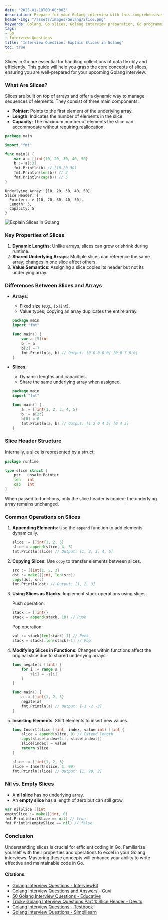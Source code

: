 ```yaml
---
date: "2025-01-18T00:00:00Z"
description: Prepare for your Golang interview with this comprehensive guide on slices, covering key properties, differences from arrays, operations, and more.
header-img: "/assets/images/Golang/Slice.png"
keywords: Golang, Go slices, Golang interview preparation, Go programming, dynamic arrays, Go language concepts
tags:
- Go
- Interview-Questions
title: 'Interview Question: Explain Slices in Golang'
toc: true
---
```

Slices in Go are essential for handling collections of data flexibly and efficiently. This guide will help you grasp the core concepts of slices, ensuring you are well-prepared for your upcoming Golang interview.

### What Are Slices?

Slices are built on top of arrays and offer a dynamic way to manage sequences of elements. They consist of three main components:

- **Pointer**: Points to the first element of the underlying array.
- **Length**: Indicates the number of elements in the slice.
- **Capacity**: The maximum number of elements the slice can accommodate without requiring reallocation.

```go
package main

import "fmt"

func main() {
	var a = []int{10, 20, 30, 40, 50}
	b := a[:3]
	fmt.Println(b) // [10 20 30]
	fmt.Println(len(b)) // 3
	fmt.Println(cap(b)) // 5
}
```

```
Underlying Array: [10, 20, 30, 40, 50]
Slice Header: {
  Pointer: -> [10, 20, 30, 40, 50],
  Length: 3,
  Capacity: 5
}
```

![Explain Slices in Golang](/assets/images/Golang/Slice.png)

### Key Properties of Slices

1. **Dynamic Lengths**: Unlike arrays, slices can grow or shrink during runtime.
2. **Shared Underlying Arrays**: Multiple slices can reference the same array; changes in one slice affect others.
3. **Value Semantics**: Assigning a slice copies its header but not its underlying array.

### Differences Between Slices and Arrays

- **Arrays**:
    - Fixed size (e.g., `[5]int`).
    - Value types; copying an array duplicates the entire array.

    ```go
    package main
    import "fmt"

    func main() {
        var a [5]int
        b := a
        b[2] = 7
        fmt.Println(a, b) // Output: [0 0 0 0 0] [0 0 7 0 0]
    }
    ```

- **Slices**:
    - Dynamic lengths and capacities.
    - Share the same underlying array when assigned.

    ```go
    package main
    import "fmt"

    func main() {
        a := []int{1, 2, 3, 4, 5}
        b := a[2:]
        b[0] = 0
        fmt.Println(a, b) // Output: [1 2 0 4 5] [0 4 5]
    }
    ```

### Slice Header Structure

Internally, a slice is represented by a struct:

```go
package runtime

type slice struct {
    ptr   unsafe.Pointer
    len   int
    cap   int
}
```

When passed to functions, only the slice header is copied; the underlying array remains unchanged.

### Common Operations on Slices

1. **Appending Elements**:
   Use the `append` function to add elements dynamically.

   ```go
   slice := []int{1, 2, 3}
   slice = append(slice, 4, 5)
   fmt.Println(slice) // Output: [1, 2, 3, 4, 5]
   ```

2. **Copying Slices**:
   Use `copy` to transfer elements between slices.

   ```go
   src := []int{1, 2, 3}
   dst := make([]int, len(src))
   copy(dst, src)
   fmt.Println(dst) // Output: [1, 2, 3]
   ```

3. **Using Slices as Stacks**:
   Implement stack operations using slices.

   Push operation:

   ```go
   stack := []int{}
   stack = append(stack, 10) // Push
   ```

   Pop operation:

   ```go
   val := stack[len(stack)-1] // Peek
   stack = stack[:len(stack)-1] // Pop
   ```

4. **Modifying Slices in Functions**:
   Changes within functions affect the original slice due to shared underlying arrays.

   ```go
   func negate(s []int) {
       for i := range s {
           s[i] = -s[i]
       }
   }

   func main() {
       a := []int{1, 2, 3}
       negate(a)
       fmt.Println(a) // Output: [-1 -2 -3]
   }
   ```

5. **Inserting Elements**:
   Shift elements to insert new values.

   ```go
   func Insert(slice []int, index, value int) []int {
       slice = append(slice, 0) // Extend length
       copy(slice[index+1:], slice[index:])
       slice[index] = value
       return slice
   }

   slice := []int{1, 2, 3}
   slice = Insert(slice, 1, 99)
   fmt.Println(slice) // Output: [1, 99, 2]
   ```

### Nil vs. Empty Slices

- A **nil slice** has no underlying array.
- An **empty slice** has a length of zero but can still grow.

```go
var nilSlice []int
emptySlice := make([]int, 0)
fmt.Println(nilSlice == nil) // true
fmt.Println(emptySlice == nil) // false
```

### Conclusion

Understanding slices is crucial for efficient coding in Go. Familiarize yourself with their properties and operations to excel in your Golang interviews. Mastering these concepts will enhance your ability to write effective and maintainable code in Go.

#### Citations:

- [Golang Interview Questions - InterviewBit](https://www.interviewbit.com/golang-interview-questions/)
- [Golang Interview Questions and Answers - Guvi](https://www.guvi.in/blog/golang-interview-questions-and-answers/)
- [50 Golang Interview Questions - Educative](https://www.educative.io/blog/50-golang-interview-questions)
- [Tricky Golang Interview Questions Part 1: Slice Header - Dev.to](https://dev.to/crusty0gphr/tricky-golang-interview-questions-part-1-slice-header-3oo0)
- [Golang Interview Questions - Testbook](https://testbook.com/interview/golang-interview-questions)
- [Golang Interview Questions - Simplilearn](https://www.simplilearn.com/golang-interview-questions-article)